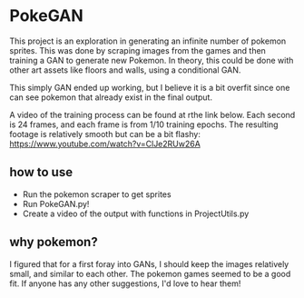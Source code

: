# PokeGAN
This project is an exploration in generating an infinite number of pokemon sprites. This was done by scraping images from the games and then training a GAN to generate new Pokemon. In theory, this could be done with other art assets like floors and walls, using a conditional GAN. 

This simply GAN ended up working, but I believe it is a bit overfit since one can see pokemon that already exist in the final output.

A video of the training process can be found at rthe link below. Each second is 24 frames, and each frame is from 1/10 training epochs. The resulting footage is relatively smooth but can be a bit flashy:
https://www.youtube.com/watch?v=ClJe2RUw26A

## how to use ##
- Run the pokemon scraper to get sprites 
- Run PokeGAN.py! 
- Create a video of the output with functions in ProjectUtils.py

## why pokemon? ##
I figured that for a first foray into GANs, I should keep the images relatively small, and similar to each other. The pokemon games seemed to be a good fit. If anyone has any other suggestions, I'd love to hear them! 


